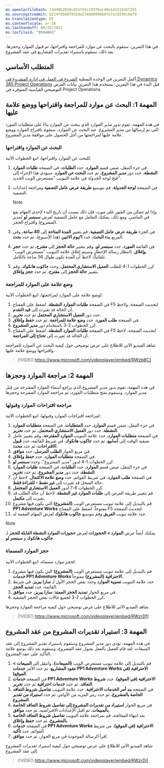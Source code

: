 ```yaml
---
ms.openlocfilehash: 13440b2010cd15f43c19376ac40e1d3316d5f291
ms.sourcegitcommit: b214fdb68f932da234d60906b9fe7a1d294c0af0
ms.translationtype: HT
ms.contentlocale: ar-SA
ms.lasthandoff: 09/15/2022
ms.locfileid: "9504863"
---
```

في هذا التمرين، ستقوم بالبحث عن موارد للمراجعة واقتراحها، ثم قبول الموارد وحجزها. بعد ذلك، ستقوم باستيراد تقديرات المشاريع في عقد المشروع.

## <a name="prerequisite"></a>المتطلب الأساسي 

أكمل التمرين في الوحدة النمطية [الشروع في العمل في إدارة المشروع في Dynamics 365 Project Operations](/training/modules/get-started-project-management/?azure-portal=true) قبل البدء في هذا التمرين. يستخدم هذا التمرين بيانات العرض التوضيحي القياسية المتوفرة في Project Operations.

## <a name="task-1-find-propose-and-mark-resources-for-review"></a>المهمة 1: البحث عن موارد للمراجعة واقتراحها ووضع علامة عليها
في هذه المهمة، تقوم بدور مدير الموارد الذي يبحث عن الموارد بناءً على متطلبات المورد التي تم إرسالها من مدير المشروع. عند البحث عن الموارد، ستقوم باقتراح الموارد ووضع علامة عليها لمراجعتها من أجل الحصول على موافقة مدير المشروع. 

### <a name="find-and-propose-resources"></a>البحث عن الموارد واقتراحها
للبحث عن الموارد واقتراحها، اتبع الخطوات الآتية:

1.  في جزء التنقل، ضمن قسم **الموارد**، حدد **الطلبات**. في الصفحة **طلبات الموارد النشطة**، حدد دور **مدير المشروع**، ثم حدد **البحث عن الموارد**.
سيؤدي هذا الإجراء إلى فتح لوحة الجدولة في علامة التبويب "مستعرض الويب الجديد".
2.  في الصفحة **لوحة الجدولة**، قم بتوسيع **طريقة عرض عامل التصفية** ومراجعة إعدادات التصفية.


    > [!NOTE]
    > وإذا لم تتمكن من العثور على مورد، فإن ذلك بسبب أن تاريخ البدء لإحدى المهام يقع في الماضي. ومع ذلك، يمكنك التعامل مع عامل التصفية لعرض **سبنسر لو** (مدير المشروع) واقتراح الحجز.
3.  في الجزء **طريقة عرض عامل التصفية**، قم بتغيير **المدة المتاحة** إلى **40 ساعة**، وفي المربع **بدء البحث**، حدد **1/يوم الاثنين** (هذا الأسبوع)، ثم حدد **بحث**.
4.  في القائمة **المورد**، حدد **سبنسر لو**، وقم بتغيير **حالة الحجز** إلى **مقترح**، ثم حدد **حجز وإغلاق**. (انتظار رسالة الإخطار وسيتم إغلاق علامة التبويب "مستعرض الويب" تلقائياً). لاحظ أن المدة تكون طوال 56 ساعة بالكامل.
5.  كرر الخطوات 1-4 للطلب **العميل الاستشاري المحتمل**، وحدد **جاكوب هانكوك**، وقم بتغيير **حالة الحجز** إلى **مقترح**، ثم حدد **حجز وإغلاق**.

### <a name="mark-resources-for-review"></a>وضع علامة على الموارد للمراجعة
لوضع علامة على الموارد لمراجعتها، اتبع الخطوات الآتية:

1.  في الصفحة **طلبات الموارد النشطة**، اضغط على المفتاح F5 لتحديث الصفحة.
ولاحظ أن الحالة قد تغيرت إلى **قيد التقدم**.
2.  حدد دور **العميل الاستشاري المحتمل** ثم حدد **تحرير**.
3.  في الصفحة **طلب المورد**، حدد **وضع علامة للمراجعة**، ثم حدد **حفظ وإغلاق**.
4.  كرر الخطوات 2-3 باستخدام دور **مدير المشروع**.
5.  في الصفحة **طلبات الموارد النشطة**، اضغط على المفتاح F5 لتحديث الصفحة.
لاحظ أن الحالة قد تغيرت إلى **تحتاج إلى المراجعة**.


شاهد الفيديو الآتي للاطلاع على عرض توضيحي حول كيفية البحث عن الموارد للمراجعة واقتراحها ووضع علامة عليها.

 > [!VIDEO https://www.microsoft.com/videoplayer/embed/RWzbBC]


## <a name="task-2-review-and-book-resources"></a>المهمة 2: مراجعة الموارد وحجزها
في هذه المهمة، تقوم بدور مدير المشروع الذي يراجع أسماء الموارد المقترحة من قِبل مدير الموارد. وستقوم بفتح متطلبات المورد، ثم مراجعة الموارد المقترحة وحجزها.

### <a name="review-and-accept-resource-proposals"></a>مراجعة اقتراحات الموارد وقبولها
لمراجعة اقتراحات الموارد وقبولها، اتبع الخطوات الآتية:

1.  في جزء التنقل، ضمن قسم **الموارد**، حدد **المتطلبات**. في الصفحة **متطلبات الموارد النشطة**، حدد دور **العميل الاستشاري المحتمل**، ثم حدد **تحرير**.
2.  في الصفحة **متطلبات الموارد**، حدد علامة التبويب **الموارد المقترحة**، وقم بتغيير عامل تصفية الوقت إلى **أسابيع**، ثم حدد **جاكوب هانكوك**. في شريط القائمة، حدد **قبول الاقتراحات**، ثم حدد **محدد**.
3.  في مربع الحوار **الطلب المرسل**، حدد **موافق**.
4.  في الصفحة **متطلبات الموارد**، حدد **حفظ وإغلاق**.
5.  كرر الخطوات 1-4 لدور "مدير المشروع"، وحدد **سبنسر لو**.
6.  في جزء التنقل، ضمن قسم **الموارد**، حدد **الطلبات**. في الصفحة **طلبات الموارد النشطة**، حدد دور **مدير المشروع**، ثم حدد **تحرير**.
7.  في الصفحة **طلب الموارد**، في شريط القوائم، حدد **وضع علامة الاكتمال**.
لاحظ أن حالة السجل قد تغيرت إلى **غير نشط - للقراءة فقط**.
8.  كرر الخطوات 6-7 لدور **العميل الاستشاري المحتمل**.
9.  قم بتغيير طريقة العرض إلى **طلبات الموارد غير النشطة**.
لاحظ أن حالة الطلب قد تغيرت إلى **مكتمل**.
10. قم بالتبديل إلى علامة تبويب مستعرض الويب **(المشروع)** التي يكون فيها مشروع **PP1 Adventure Works** مفتوحاً. اضغط على المفتاح F5 لتحديث الصفحة.
11. حدد علامة تبويب **الفريق** وقم بتوسيع **جاكوب هانكوك** لعرض المهام المعينة له.

> [!NOTE]
> يمكنك أيضاً عرض **الموارد > الحجوزات** لعرض **حجوزات الموارد النشطة القابلة للحجز** لـ **جاكوب هانكوك** و **سبنسر لو**.

### <a name="book-named-resources"></a>حجز الموارد المسماة
لحجز موارد مسماة، اتبع الخطوات الآتية:

1.  قم بالتبديل إلى علامة تبويب مستعرض الويب **(المشروع)** التي يكون فيها مشروع **خدمات PP1 Adventure Works الاحترافية (المشروع)** مفتوحاً.
2.  حدد علامة التبويب **تسوية الموارد** وحدد نقص الحجز الأول لـ **سارا بيريز**. في شريط القائمة، حدد **تمديد الحجز**.
3.  في مربع الحوار **تمديد الحجز الممتد: سارا بيريز**، حدد **موافق**.
4.  كرر الخطوات 2-3 لجميع حالات نقص الحجز المتبقية.

شاهد الفيديو الآتي للاطلاع على عرض توضيحي حول كيفية مراجعة الموارد وحجزها.
 
 > [!VIDEO https://www.microsoft.com/videoplayer/embed/RWzrDf]


## <a name="task-3-import-project-estimates-to-the-project-contract"></a>المهمة 3: استيراد تقديرات المشروع من عقد المشروع
في هذه المهمة، تؤدي دور مدير المشروع وستقوم باستيراد تقدير المشروع إلى عقد المبيعات. لقد قام العميل بالفعل بقبول عقد المشروع، وستقوم بعد ذلك بوضع علامة التأكيد على عقد المشروع.

1.  قم بالتبديل إلى علامة تبويب مستعرض الويب **(المبيعات)**، وانتقل إلى **المبيعات > عقود المشاريع**، ثم حدد الأمر **خدمات PP1 Adventure Works الاحترافية (في الموقع)**.
2.  في الصفحة **خدمات PP1 Adventure Works الاحترافية (في الموقع)**، حدد **شروط التعاقد**، ثم حدد **خدمات احترافية** ثم حدد **تحرير**.
3.  في الصفحة **بند أمر الخدمات الاحترافية**، حدد علامة التبويب **تفاصيل شروط التعاقد الخاصة بالمشروع**، ثم حدد رمز المزيد من الأوامر، ثم حدد **استيراد من تقدير المشروع**.
4.  في مربع الحوار **استيراد من تقديرات المشروع إلى تفاصيل شروط التعاقد الخاصة بالمبيعات**، ثم اقبل الإعدادات الافتراضية، ثم حدد **موافق**.
5.  بعد انتهاء المعالجة، قم بمراجعة علامة التبويب **تفاصيل شروط التعاقد الخاصة بالمشروع**، ثم حدد **حفظ وإغلاق**.
6.  في الصفحة **خدمات PP1 Adventure Works الاحترافية (في الموقع)**، من شريط القوائم، حدد **تأكيد**.
7.  اقرأ الرسالة الموجودة في مربع الحوار، ثم حدد **موافق**.

شاهد الفيديو الآتي للاطلاع على عرض توضيحي حول كيفية استيراد تقديرات المشروع إلى عقد المشروع.

 > [!VIDEO https://www.microsoft.com/videoplayer/embed/RWzrDi]
